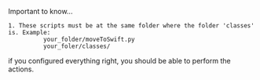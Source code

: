 Important to know...
```
1. These scripts must be at the same folder where the folder 'classes' is. Example:
          your_folder/moveToSwift.py
          your_foler/classes/
```
if you configured everything right, you should be able to perform the actions.
